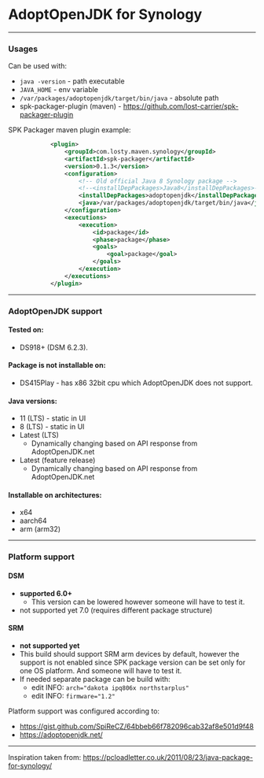 # AdoptOpenJDK for Synology

---

### Usages

Can be used with:
  - `java -version` - path executable
  - `JAVA_HOME` - env variable
  - `/var/packages/adoptopenjdk/target/bin/java` - absolute path
  - spk-packager-plugin (maven) - https://github.com/lost-carrier/spk-packager-plugin

SPK Packager maven plugin example:
```xml
            <plugin>
                <groupId>com.losty.maven.synology</groupId>
                <artifactId>spk-packager</artifactId>
                <version>0.1.3</version>
                <configuration>
                    <!-- Old official Java 8 Synology package -->
                    <!--<installDepPackages>Java8</installDepPackages>-->
                    <installDepPackages>adoptopenjdk</installDepPackages>
                    <java>/var/packages/adoptopenjdk/target/bin/java</java>
                </configuration>
                <executions>
                    <execution>
                        <id>package</id>
                        <phase>package</phase>
                        <goals>
                            <goal>package</goal>
                        </goals>
                    </execution>
                </executions>
            </plugin>
```

---

### AdoptOpenJDK support

#### Tested on: 
- DS918+ (DSM 6.2.3).

#### Package is not installable on:
- DS415Play - has x86 32bit cpu which AdoptOpenJDK does not support.

#### Java versions:
- 11 (LTS) - static in UI
- 8 (LTS) - static in UI
- Latest (LTS)
    - Dynamically changing based on API response from AdoptOpenJDK.net
- Latest (feature release)
    - Dynamically changing based on API response from AdoptOpenJDK.net

#### Installable on architectures:
- x64
- aarch64
- arm (arm32)

---

### Platform support

#### DSM
- **supported 6.0+**
    - This version can be lowered however someone will have to test it.
- not supported yet 7.0 (requires different package structure)

#### SRM
- **not supported yet**
- This build should support SRM arm devices by default, however the support is not enabled since SPK package version can be set only for one OS platform. And someone will have to test it.
- If needed separate package can be build with:
    - edit INFO: `arch="dakota ipq806x northstarplus"`
    - edit INFO: `firmware="1.2"`

Platform support was configured according to:
- https://gist.github.com/SpiReCZ/64bbeb66f782096cab32af8e501d9f48
- https://adoptopenjdk.net/

---

Inspiration taken from: https://pcloadletter.co.uk/2011/08/23/java-package-for-synology/
